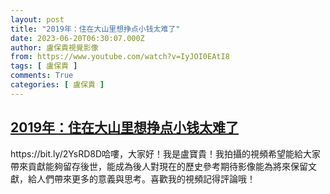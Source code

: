 ```yaml
---
layout: post
title: "2019年：住在大山里想挣点小钱太难了"
date: 2023-06-20T06:30:07.000Z
author: 盧保貴視覺影像
from: https://www.youtube.com/watch?v=IyJOI0EAtI8
tags: [ 盧保貴 ]
comments: True
categories: [ 盧保貴 ]
---
```

<!--1687242607000-->
[2019年：住在大山里想挣点小钱太难了](https://www.youtube.com/watch?v=IyJOI0EAtI8)
------

<div>
https://bit.ly/2YsRD8D哈嘍，大家好！我是盧寶貴！我拍攝的視頻希望能給大家帶來貢獻能夠留存後世，能成為後人對現在的歷史參考期待影像能為將來保留文獻，給人們帶來更多的意義與思考。喜歡我的視頻記得評論哦！
</div>
